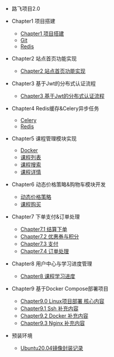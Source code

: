 - 路飞项目2.0

- Chapter1 项目搭建
  - [Chapter1 项目搭建](python/8路飞2.0/chapter1-项目搭建/chapter1-项目搭建.md)
  - [Git](python/8路飞2.0/chapter1-项目搭建/素材/git.md)
  - [Redis](python/8路飞2.0/chapter1-项目搭建/素材/redis.md)

- Chapter2 站点首页功能实现
  - [Chapter2 站点首页功能实现](python/8路飞2.0/chapter2-站点首页功能实现/chapter2-站点首页功能实现.md)

- Chapter3 基于Jwt的分布式认证流程
  - [Chapter3 基于Jwt的分布式认证流程](python/8路飞2.0/chapter3-基于jwt的分布式认证流程/chapter3-基于jwt的分布式认证流程.md)

- Chapter4 Redis缓存&Celery异步任务
  - [Celery](python/8路飞2.0/chapter4-Redis缓存&Celery异步任务/celery.md)
  - [Redis](python/8路飞2.0/chapter4-Redis缓存&Celery异步任务/redis.md)

- Chapter5 课程管理模块实现
  - [Docker](python/8路飞2.0/chapter5-课程管理模块实现/Docker.md)
  - [课程列表](python/8路飞2.0/chapter5-课程管理模块实现/课程列表.md)
  - [课程搜索](python/8路飞2.0/chapter5-课程管理模块实现/课程搜索.md)
  - [课程详情](python/8路飞2.0/chapter5-课程管理模块实现/课程详情.md)

- Chapter6 动态价格策略&购物车模块开发
  - [动态价格策略](python/8路飞2.0/chapter6-动态价格策略&购物车模块开发/动态价格策略.md)
  - [课程购买](python/8路飞2.0/chapter6-动态价格策略&购物车模块开发/课程购买.md)

- Chapter7 下单支付&订单处理
  - [Chapter7.1 结算下单](python/8路飞2.0/chapter7-下单支付&订单处理/chapter7.1-结算下单.md)
  - [Chapter7.2 优惠券与积分](python/8路飞2.0/chapter7-下单支付&订单处理/chapter7.2-优惠券与积分.md)
  - [Chapter7.3 支付](python/8路飞2.0/chapter7-下单支付&订单处理/chapter7.3-支付.md)
  - [Chapter7.4 订单处理](python/8路飞2.0/chapter7-下单支付&订单处理/chapter7.4-订单处理.md)

- Chapter8 用户中心与学习进度管理
  - [Chapter8 课程学习进度](python/8路飞2.0/chapter8-用户中心与学习进度管理/chapter8-课程学习进度.md)

- Chapter9 基于Docker Compose部署项目
  - [Chapter9.0 Linux项目部署 核心内容](python/8路飞2.0/chapter9-基于Docker-compose部署项目/chapter9.0-Linux项目部署-核心内容.md)
  - [Chapter9.1 Ssh 补充内容](python/8路飞2.0/chapter9-基于Docker-compose部署项目/chapter9.1-ssh-补充内容.md)
  - [Chapter9.2 Docker 补充内容](python/8路飞2.0/chapter9-基于Docker-compose部署项目/chapter9.2-docker-补充内容.md)
  - [Chapter9.3 Nginx 补充内容](python/8路飞2.0/chapter9-基于Docker-compose部署项目/chapter9.3-nginx-补充内容.md)

- 预装环境
  - [Ubuntu20.04镜像封装记录](python/8路飞2.0/预装环境/ubuntu20.04镜像封装记录.md)
